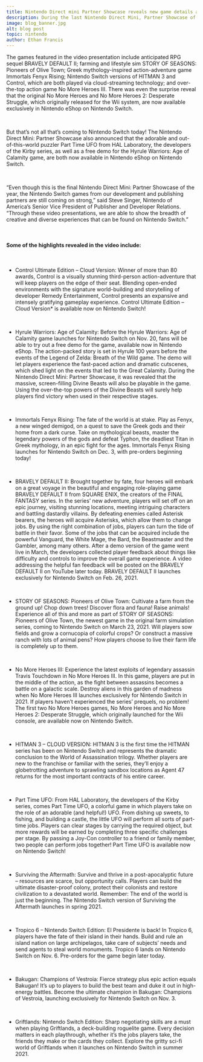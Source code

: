 ```yaml
---
title: Nintendo Direct mini Partner Showcase reveals new game details and surprise releases
description: During the last Nintendo Direct Mini, Partner Showcase of the year, Nintendo provided information about a variety of games coming to the Nintendo Switch family of systems from development and publishing partners like SQUARE ENIX, Remedy Entertainment, Koei Tecmo Games and HAL Laboratory.
image: blog_banner.jpg
alt: blog post
topic: nintendo
author: Ethan Francis
---
```


The games featured in the video presentation include anticipated RPG sequel BRAVELY DEFAULT II; farming and lifestyle sim STORY OF SEASONS: Pioneers of Olive Town; Greek mythology-inspired action-adventure game Immortals Fenyx Rising; Nintendo Switch versions of HITMAN 3 and Control, which are both played via cloud-streaming technology; and over-the-top action game No More Heroes III. There was even the surprise reveal that the original No More Heroes and No More Heroes 2: Desperate Struggle, which originally released for the Wii system, are now available exclusively in Nintendo eShop on Nintendo Switch.

<br />

But that’s not all that’s coming to Nintendo Switch today! The Nintendo Direct Mini: Partner Showcase also announced that the adorable and out-of-this-world puzzler Part Time UFO from HAL Laboratory, the developers of the Kirby series, as well as a free demo for the Hyrule Warriors: Age of Calamity game, are both now available in Nintendo eShop on Nintendo Switch.

<br />

“Even though this is the final Nintendo Direct Mini: Partner Showcase of the year, the Nintendo Switch games from our development and publishing partners are still coming on strong,” said Steve Singer, Nintendo of America’s Senior Vice President of Publisher and Developer Relations. “Through these video presentations, we are able to show the breadth of creative and diverse experiences that can be found on Nintendo Switch.”

<br />

#### Some of the highlights revealed in the video include: ####

<br />

* Control Ultimate Edition – Cloud Version: Winner of more than 80 awards, Control is a visually stunning third-person action-adventure that will keep players on the edge of their seat. Blending open-ended environments with the signature world-building and storytelling of developer Remedy Entertainment, Control presents an expansive and intensely gratifying gameplay experience. Control Ultimate Edition – Cloud Version* is available now on Nintendo Switch!

<br />

* Hyrule Warriors: Age of Calamity: Before the Hyrule Warriors: Age of Calamity game launches for Nintendo Switch on Nov. 20, fans will be able to try out a free demo for the game, available now in Nintendo eShop. The action-packed story is set in Hyrule 100 years before the events of the Legend of Zelda: Breath of the Wild game. The demo will let players experience the fast-paced action and dramatic cutscenes, which shed light on the events that led to the Great Calamity. During the Nintendo Direct Mini: Partner Showcase, it was revealed that the massive, screen-filling Divine Beasts will also be playable in the game. Using the over-the-top powers of the Divine Beasts will surely help players find victory when used in their respective stages.

<br />

* Immortals Fenyx Rising: The fate of the world is at stake. Play as Fenyx, a new winged demigod, on a quest to save the Greek gods and their home from a dark curse. Take on mythological beasts, master the legendary powers of the gods and defeat Typhon, the deadliest Titan in Greek mythology, in an epic fight for the ages. Immortals Fenyx Rising launches for Nintendo Switch on Dec. 3, with pre-orders beginning today!

<br />

* BRAVELY DEFAULT II: Brought together by fate, four heroes will embark on a great voyage in the beautiful and engaging role-playing game BRAVELY DEFAULT II from SQUARE ENIX, the creators of the FINAL FANTASY series. In the series’ new adventure, players will set off on an epic journey, visiting stunning locations, meeting intriguing characters and battling dastardly villains. By defeating enemies called Asterisk bearers, the heroes will acquire Asterisks, which allow them to change jobs. By using the right combination of jobs, players can turn the tide of battle in their favor. Some of the jobs that can be acquired include the powerful Vanguard, the White Mage, the Bard, the Beastmaster and the Gambler, among many others. After a demo version of the game went live in March, the developers collected player feedback about things like difficulty and controls to improve the overall game experience. A video addressing the helpful fan feedback will be posted on the BRAVELY DEFAULT II on YouTube later today. BRAVELY DEFAULT II launches exclusively for Nintendo Switch on Feb. 26, 2021.

<br />

* STORY OF SEASONS: Pioneers of Olive Town: Cultivate a farm from the ground up! Chop down trees! Discover flora and fauna! Raise animals! Experience all of this and more as part of STORY OF SEASONS: Pioneers of Olive Town, the newest game in the original farm simulation series, coming to Nintendo Switch on March 23, 2021. Will players sow fields and grow a cornucopia of colorful crops? Or construct a massive ranch with lots of animal pens? How players choose to live their farm life is completely up to them.

<br />

* No More Heroes III: Experience the latest exploits of legendary assassin Travis Touchdown in No More Heroes III. In this game, players are put in the middle of the action, as the fight between assassins becomes a battle on a galactic scale. Destroy aliens in this garden of madness when No More Heroes III launches exclusively for Nintendo Switch in 2021. If players haven’t experienced the series’ prequels, no problem! The first two No More Heroes games, No More Heroes and No More Heroes 2: Desperate Struggle, which originally launched for the Wii console, are available now on Nintendo Switch.

<br />

* HITMAN 3 – CLOUD VERSION: HITMAN 3 is the first time the HITMAN series has been on Nintendo Switch and represents the dramatic conclusion to the World of Assassination trilogy. Whether players are new to the franchise or familiar with the series, they’ll enjoy a globetrotting adventure to sprawling sandbox locations as Agent 47 returns for the most important contracts of his entire career.

<br />

* Part Time UFO: From HAL Laboratory, the developers of the Kirby series, comes Part Time UFO, a colorful game in which players take on the role of an adorable (and helpful!) UFO. From dishing up sweets, to fishing, and building a castle, the little UFO will perform all sorts of part-time jobs. Players can clear stages by carrying the required object, but more rewards will be earned by completing three specific challenges per stage. By passing a Joy-Con controller to a friend or family member, two people can perform jobs together! Part Time UFO is available now on Nintendo Switch!

<br />

* Surviving the Aftermath: Survive and thrive in a post-apocalyptic future – resources are scarce, but opportunity calls. Players can build the ultimate disaster-proof colony, protect their colonists and restore civilization to a devastated world. Remember: The end of the world is just the beginning. The Nintendo Switch version of Surviving the Aftermath launches in spring 2021.

<br />

* Tropico 6 – Nintendo Switch Edition: El Presidente is back! In Tropico 6, players have the fate of their island in their hands. Build and rule an island nation on large archipelagos, take care of subjects’ needs and send agents to steal world monuments. Tropico 6 lands on Nintendo Switch on Nov. 6. Pre-orders for the game begin later today.

<br />

* Bakugan: Champions of Vestroia: Fierce strategy plus epic action equals Bakugan! It’s up to players to build the best team and duke it out in high-energy battles. Become the ultimate champion in Bakugan: Champions of Vestroia, launching exclusively for Nintendo Switch on Nov. 3.

<br />

* Griftlands: Nintendo Switch Edition: Sharp negotiating skills are a must when playing Griftlands, a deck-building roguelite game. Every decision matters in each playthrough, whether it’s the jobs players take, the friends they make or the cards they collect. Explore the gritty sci-fi world of Griftlands when it launches on Nintendo Switch in summer 2021.